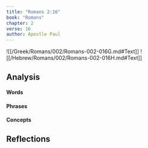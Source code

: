 ```yaml
---
title: "Romans 2:16"
book: "Romans"
chapter: 2
verse: 16
author: Apostle Paul
---
```

![[/Greek/Romans/002/Romans-002-016G.md#Text]]
![[/Hebrew/Romans/002/Romans-002-016H.md#Text]]

## Analysis

#### Words

#### Phrases

#### Concepts

## Reflections
